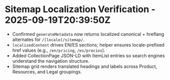 # Sitemap Localization Verification - 2025-09-19T20:39:50Z

- Confirmed `generateMetadata` now returns localized canonical + hreflang alternates for `/[locale]/sitemap/`.
- `localizedContent` drives EN/ES sections; helper ensures locale-prefixed href values (e.g., `/en/pricing`, `/es/precios`).
- Added CollectionPage JSON-LD with ItemList entries so search engines understand the navigation structure.
- Sitemap grid renders translated headings and labels across Product, Resources, and Legal groupings.
